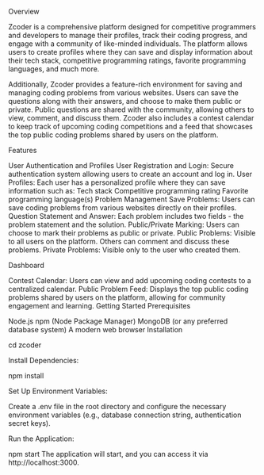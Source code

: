 Overview

Zcoder is a comprehensive platform designed for competitive programmers and developers to manage their profiles, track their coding progress, and engage with a community of like-minded individuals. The platform allows users to create profiles where they can save and display information about their tech stack, competitive programming ratings, favorite programming languages, and much more.

Additionally, Zcoder provides a feature-rich environment for saving and managing coding problems from various websites. Users can save the questions along with their answers, and choose to make them public or private. Public questions are shared with the community, allowing others to view, comment, and discuss them. Zcoder also includes a contest calendar to keep track of upcoming coding competitions and a feed that showcases the top public coding problems shared by users on the platform.

Features

User Authentication and Profiles User Registration and Login: Secure authentication system allowing users to create an account and log in. User Profiles: Each user has a personalized profile where they can save information such as: Tech stack Competitive programming rating Favorite programming language(s) Problem Management Save Problems: Users can save coding problems from various websites directly on their profiles. Question Statement and Answer: Each problem includes two fields - the problem statement and the solution. Public/Private Marking: Users can choose to mark their problems as public or private. Public Problems: Visible to all users on the platform. Others can comment and discuss these problems. Private Problems: Visible only to the user who created them.

Dashboard

Contest Calendar: Users can view and add upcoming coding contests to a centralized calendar. Public Problem Feed: Displays the top public coding problems shared by users on the platform, allowing for community engagement and learning. Getting Started Prerequisites

Node.js npm (Node Package Manager) MongoDB (or any preferred database system) A modern web browser Installation

cd zcoder

Install Dependencies:

npm install

Set Up Environment Variables:

Create a .env file in the root directory and configure the necessary environment variables (e.g., database connection string, authentication secret keys).

Run the Application:

npm start The application will start, and you can access it via http://localhost:3000.

